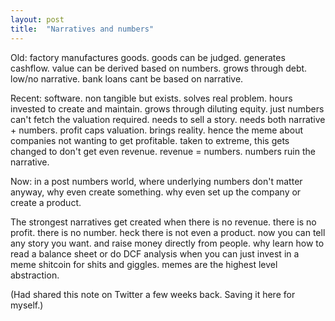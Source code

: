 ```yaml
---
layout: post
title:  "Narratives and numbers"
---
```


Old: factory manufactures goods. goods can be judged. generates cashflow. value can be derived based on numbers. grows through debt. low/no narrative. bank loans cant be based on narrative.

Recent: software. non tangible but exists. solves real problem. hours invested to create and maintain. grows through diluting equity. just numbers can't fetch the valuation required. needs to sell a story. needs both narrative + numbers. profit caps valuation. brings reality. hence the meme about companies not wanting to get profitable. taken to extreme, this gets changed to don't get even revenue. revenue = numbers. numbers ruin the narrative.

Now: in a post numbers world, where underlying numbers don't matter anyway, why even create something. why even set up the company or create a product.

The strongest narratives get created when there is no revenue. there is no profit. there is no number. heck there is not even a product. now you can tell any story you want. and raise money directly from people. why learn how to read a balance sheet or do DCF analysis when you can just invest in a meme shitcoin for shits and giggles. memes are the highest level abstraction.

(Had shared this note on Twitter a few weeks back. Saving it here for myself.)
